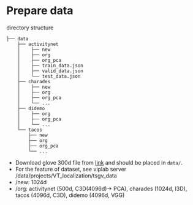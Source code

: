 # Prepare data
directory structure

```
├── data 
    ├── activitynet
    │    ├── new 
    │    ├── org
    │    ├── org_pca 
    │    ├── train_data.json
    │    ├── valid_data.json
    │    └── test_data.json
    ├── charades
    │    ├── new 
    │    ├── org
    │    ├── org_pca
    │    └── ...
    ├── didemo
    │    ├── org
    │    ├── org_pca
    │    └── ...
    └── tacos
        ├── new
        ├── org
        ├── org_pca
        └── ...
```

- Download glove 300d file from [link](https://drive.google.com/file/d/1XOlwnO2lMeqio8A6pxHzPs3La0eD6sWk/view?usp=sharing) and should be placed in `data/`. 
- For the feature of dataset, see viplab server /data/projects/VT_localization/tsgv_data
- /new: 1024d 
- /org: activitynet (500d, C3D(4096d)-> PCA), charades (1024d, I3D), tacos (4096d, C3D), didemo (4096d, VGG)
